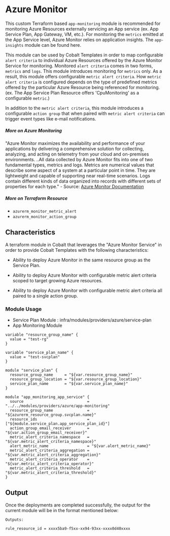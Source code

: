 # Azure Monitor

This custom Terraform based `app-monitoring` module is recommended for monitoring Azure Resources externally servicing an App service (ex. App Service Plan, App Gateway, VM, etc.). For monitoring the `metrics` emitted at the App Service level, Azure Monitor relies on application insights. The `app-insights` module can be found here.

This module can be used by Cobalt Templates in order to map configurable `alert criteria` to individual Azure Resources offered by the Azure Monitor Service for monitoring. Monitored `alert criteria` comes in two forms, `metrics` and `logs`. This module introduces monitoring for `metrics` only. As a result, this module offers configurable `metric alert criteria`. How `metric alert criteria` is configured depends on the type of predefined metrics offered by the particular Azure Resource being referenced for monitoring. (ex. The App Service Plan Resource offers 'CpuMonitoring' as a configurable `metric`.)

In addition to the `metric alert criteria`, this module introduces a configurable `action group` that when paired with `metric alert criteria` can trigger event types like e-mail notifications.

##### More on Azure Monitoring

"Azure Monitor maximizes the availability and performance of your applications by delivering a comprehensive solution for collecting, analyzing, and acting on telemetry from your cloud and on-premises environments. ..All data collected by Azure Monitor fits into one of two fundamental types, metrics and logs. Metrics are numerical values that describe some aspect of a system at a particular point in time. They are lightweight and capable of supporting near real-time scenarios. Logs contain different kinds of data organized into records with different sets of properties for each type." - Source: [Azure Monitor Documentation](https://docs.microsoft.com/en-us/azure/azure-monitor/overview)

##### More on Terraform Resource

- `azurerm_monitor_metric_alert`
- `azurerm_monitor_action_group`

## Characteristics

A terraform module in Cobalt that leverages the "Azure Monitor Service" in order to provide Cobalt Templates with the following characteristics:

- Ability to deploy Azure Monitor in the same resource group as the Service Plan.

- Ability to deploy Azure Monitor with configurable metric alert criteria scoped to target growing Azure resources.

- Ability to deploy Azure Monitor with configurable metric alert criteria all paired to a single action group.

### Module Usage

- Service Plan Module : infra/modules/providers/azure/service-plan
- App Monitoring Module

```
variable "resource_group_name" {
  value = "test-rg"
}

variable "service_plan_name" {
  value = "test-svcplan"
}

module "service_plan" {
  resource_group_name     = "${var.resource_group_name}"
  resource_group_location = "${var.resource_group_location}"
  service_plan_name       = "${var.service_plan_name}"
}

module "app_monitoring_app_service" {
  source                            = "../../modules/providers/azure/app-monitoring"
  resource_group_name               = "${azurerm_resource_group.svcplan.name}"
  resource_ids                      = ["${module.service_plan.app_service_plan_id}"]
  action_group_email_receiver       = "${var.action_group_email_receiver}"
  metric_alert_criteria_namespace   = "${var.metric_alert_criteria_namespace}"
  alert_metric_name                 = "${var.alert_metric_name}"
  metric_alert_criteria_aggregation = "${var.metric_alert_criteria_aggregation}"
  metric_alert_criteria_operator    = "${var.metric_alert_criteria_operator}"
  metric_alert_criteria_threshold   = "${var.metric_alert_criteria_threshold}"
}
```

## Output

Once the deployments are completed successfully, the output for the current module will be in the format mentioned below:

```
Outputs:

rule_resource_id = xxxx5ba9-f5xx-xx94-93xx-xxxx0d40xxxx
```